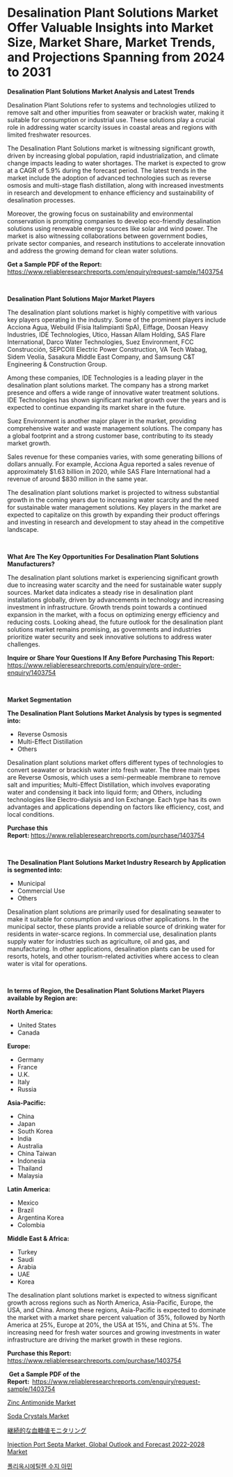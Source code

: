 <p><h1>Desalination Plant Solutions Market Offer Valuable Insights into Market Size, Market Share, Market Trends, and Projections Spanning from 2024 to 2031</h1></p><p><strong>Desalination Plant Solutions Market Analysis and Latest Trends</strong></p>
<p><p>Desalination Plant Solutions refer to systems and technologies utilized to remove salt and other impurities from seawater or brackish water, making it suitable for consumption or industrial use. These solutions play a crucial role in addressing water scarcity issues in coastal areas and regions with limited freshwater resources.</p><p>The Desalination Plant Solutions market is witnessing significant growth, driven by increasing global population, rapid industrialization, and climate change impacts leading to water shortages. The market is expected to grow at a CAGR of 5.9% during the forecast period. The latest trends in the market include the adoption of advanced technologies such as reverse osmosis and multi-stage flash distillation, along with increased investments in research and development to enhance efficiency and sustainability of desalination processes.</p><p>Moreover, the growing focus on sustainability and environmental conservation is prompting companies to develop eco-friendly desalination solutions using renewable energy sources like solar and wind power. The market is also witnessing collaborations between government bodies, private sector companies, and research institutions to accelerate innovation and address the growing demand for clean water solutions.</p></p>
<p><strong>Get a Sample PDF of the Report:&nbsp;</strong> <a href="https://www.reliableresearchreports.com/enquiry/request-sample/1403754">https://www.reliableresearchreports.com/enquiry/request-sample/1403754</a></p>
<p>&nbsp;</p>
<p><strong>Desalination Plant Solutions Major Market Players</strong></p>
<p><p>The desalination plant solutions market is highly competitive with various key players operating in the industry. Some of the prominent players include Acciona Agua, Webuild (Fisia Italimpianti SpA), Eiffage, Doosan Heavy Industries, IDE Technologies, Utico, Hassan Allam Holding, SAS Flare International, Darco Water Technologies, Suez Environment, FCC Construcción, SEPCOIII Electric Power Construction, VA Tech Wabag, Sidem Veolia, Sasakura Middle East Company, and Samsung C&T Engineering & Construction Group.</p><p>Among these companies, IDE Technologies is a leading player in the desalination plant solutions market. The company has a strong market presence and offers a wide range of innovative water treatment solutions. IDE Technologies has shown significant market growth over the years and is expected to continue expanding its market share in the future.</p><p>Suez Environment is another major player in the market, providing comprehensive water and waste management solutions. The company has a global footprint and a strong customer base, contributing to its steady market growth.</p><p>Sales revenue for these companies varies, with some generating billions of dollars annually. For example, Acciona Agua reported a sales revenue of approximately $1.63 billion in 2020, while SAS Flare International had a revenue of around $830 million in the same year.</p><p>The desalination plant solutions market is projected to witness substantial growth in the coming years due to increasing water scarcity and the need for sustainable water management solutions. Key players in the market are expected to capitalize on this growth by expanding their product offerings and investing in research and development to stay ahead in the competitive landscape.</p></p>
<p>&nbsp;</p>
<p><strong>What Are The Key Opportunities For Desalination Plant Solutions Manufacturers?</strong></p>
<p><p>The desalination plant solutions market is experiencing significant growth due to increasing water scarcity and the need for sustainable water supply sources. Market data indicates a steady rise in desalination plant installations globally, driven by advancements in technology and increasing investment in infrastructure. Growth trends point towards a continued expansion in the market, with a focus on optimizing energy efficiency and reducing costs. Looking ahead, the future outlook for the desalination plant solutions market remains promising, as governments and industries prioritize water security and seek innovative solutions to address water challenges.</p></p>
<p><strong>Inquire or Share Your Questions If Any Before Purchasing This Report:</strong> <a href="https://www.reliableresearchreports.com/enquiry/pre-order-enquiry/1403754">https://www.reliableresearchreports.com/enquiry/pre-order-enquiry/1403754</a></p>
<p>&nbsp;</p>
<p><strong>Market Segmentation</strong></p>
<p><strong>The Desalination Plant Solutions Market Analysis by types is segmented into:</strong></p>
<p><ul><li>Reverse Osmosis</li><li>Multi-Effect Distillation</li><li>Others</li></ul></p>
<p><p>Desalination plant solutions market offers different types of technologies to convert seawater or brackish water into fresh water. The three main types are Reverse Osmosis, which uses a semi-permeable membrane to remove salt and impurities; Multi-Effect Distillation, which involves evaporating water and condensing it back into liquid form; and Others, including technologies like Electro-dialysis and Ion Exchange. Each type has its own advantages and applications depending on factors like efficiency, cost, and local conditions.</p></p>
<p><strong>Purchase this Report:&nbsp;</strong><a href="https://www.reliableresearchreports.com/purchase/1403754">https://www.reliableresearchreports.com/purchase/1403754</a></p>
<p>&nbsp;</p>
<p><strong>The Desalination Plant Solutions Market Industry Research by Application is segmented into:</strong></p>
<p><ul><li>Municipal</li><li>Commercial Use</li><li>Others</li></ul></p>
<p><p>Desalination plant solutions are primarily used for desalinating seawater to make it suitable for consumption and various other applications. In the municipal sector, these plants provide a reliable source of drinking water for residents in water-scarce regions. In commercial use, desalination plants supply water for industries such as agriculture, oil and gas, and manufacturing. In other applications, desalination plants can be used for resorts, hotels, and other tourism-related activities where access to clean water is vital for operations.</p></p>
<p>&nbsp;</p>
<p><strong>In terms of Region, the Desalination Plant Solutions Market Players available by Region are:</strong></p>
<p>
    <p> <strong> North America: </strong>
        <ul>
            <li>United States</li>
            <li>Canada</li>
        </ul>
        </p> 
    <p> <strong> Europe: </strong>
        <ul>
            <li>Germany</li>
            <li>France</li>
            <li>U.K.</li>
            <li>Italy</li>
            <li>Russia</li>
        </ul>
        </p> 
    <p> <strong> Asia-Pacific: </strong>
        <ul>
            <li>China</li>
            <li>Japan</li>
            <li>South Korea</li>
            <li>India</li>
            <li>Australia</li>
            <li>China Taiwan</li>
            <li>Indonesia</li>
            <li>Thailand</li>
            <li>Malaysia</li>
        </ul>
        </p> 
    <p> <strong> Latin America: </strong>
        <ul>
            <li>Mexico</li>
            <li>Brazil</li>
            <li>Argentina Korea</li>
            <li>Colombia</li>
        </ul>
        </p> 
    <p> <strong> Middle East & Africa: </strong>
        <ul>
            <li>Turkey</li>
            <li>Saudi</li>
            <li>Arabia</li>
            <li>UAE</li>
            <li>Korea</li>
        </ul>
    </p>
    </p>
<p><p>The desalination plant solutions market is expected to witness significant growth across regions such as North America, Asia-Pacific, Europe, the USA, and China. Among these regions, Asia-Pacific is expected to dominate the market with a market share percent valuation of 35%, followed by North America at 25%, Europe at 20%, the USA at 15%, and China at 5%. The increasing need for fresh water sources and growing investments in water infrastructure are driving the market growth in these regions.</p></p>
<p><strong>Purchase this Report: </strong><a href="https://www.reliableresearchreports.com/purchase/1403754">https://www.reliableresearchreports.com/purchase/1403754</a></p>
<p>&nbsp;<strong>Get a Sample PDF of the Report:&nbsp;&nbsp;</strong><a href="https://www.reliableresearchreports.com/enquiry/request-sample/1403754">https://www.reliableresearchreports.com/enquiry/request-sample/1403754</a></p>
<p><strong></strong></p>
<p><p><a href="https://view.publitas.com/reportprime-1/global-zinc-antimonide-market-by-types-applications-and-major-players-with-regional-growth-rate-analysis-and-development-situation-from-2024-to-2031/">Zinc Antimonide Market</a></p><p><a href="https://view.publitas.com/reportprime-1/soda-crystals-market-centers-on-aspects-such-as-market-growth-market-share-market-opportunity-and-projected-forecasts-spanning-from-2024-to-2031/">Soda Crystals Market</a></p><p><a href="https://medium.com/@ufukkocak157/%E9%80%A3%E7%B6%9A%E8%A1%80%E7%B3%96%E7%9B%A3%E8%A6%96%E5%B8%82%E5%A0%B4%E3%81%AE%E8%A6%8F%E6%A8%A1-cagr-%E3%83%88%E3%83%AC%E3%83%B3%E3%83%892024-2030-304db6bb2c78">継続的な血糖値モニタリング</a></p><p><a href="https://meowing-lemming-dd3.notion.site/Injection-Port-Septa-Market-Global-Outlook-and-Forecast-2022-2028-Market-Furnish-Information-about--9cd4d8cfccb844acbf57e6abb20bbceb">Injection Port Septa Market, Global Outlook and Forecast 2022-2028 Market</a></p><p><a href="https://medium.com/@cesarytupaucek566/%ED%8F%B4%EB%A6%AC%EC%98%A5%EC%8B%9C%EC%97%90%ED%8B%B8%EB%A0%8C-%ED%83%88%EB%A1%9C-%EC%95%A0%EB%AF%BC-%EC%8B%9C%EC%9E%A5-%EC%8B%9C%EC%9E%A5-%EC%A0%90%EC%9C%A0%EC%9C%A8-%EC%8B%9C%EC%9E%A5-%EB%8F%99%ED%96%A5-%EB%B0%8F-%EB%AF%B8%EB%9E%98-%EC%84%B1%EC%9E%A5-%ED%83%90%EA%B5%AC-5a581d90eeb2">폴리옥시에틸렌 수지 아민</a></p></p>